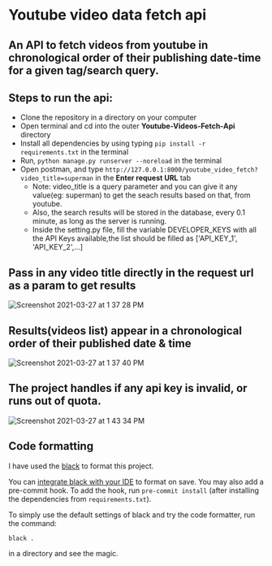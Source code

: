 # Youtube video data fetch api

## An API to fetch videos from youtube in chronological order of their publishing date-time for a given tag/search query.

## Steps to run the api:
  * Clone the repository in a directory on your computer
  * Open terminal and cd into the outer <b>Youtube-Videos-Fetch-Api</b> directory
  * Install all dependencies by using typing `pip install -r requirements.txt` in the terminal
  * Run, `python manage.py runserver --noreload` in the terminal
  * Open postman, and type `http://127.0.0.1:8000/youtube_video_fetch?video_title=superman` in the <b>Enter request URL</b> tab
    * Note: video_title is a query parameter and you can give it any value(eg: superman) to get the seach results based on that, from youtube.
    * Also, the search results will be stored in the database, every 0.1 minute, as long as the server is running.
    * Inside the setting.py file, fill the variable DEVELOPER_KEYS with all the API Keys available,the list should be filled as ['API_KEY_1', 'API_KEY_2',...]

## Pass in any video title directly in the request url as a param to get results
![Screenshot 2021-03-27 at 1 37 28 PM](https://user-images.githubusercontent.com/31995793/112714699-94da3600-8f01-11eb-8494-02c406b1956c.png)

## Results(videos list) appear in a chronological order of their published date & time
![Screenshot 2021-03-27 at 1 37 40 PM](https://user-images.githubusercontent.com/31995793/112714706-9ad01700-8f01-11eb-96a9-789845aba6bc.png)
  
  
## The project handles if any api key is invalid, or runs out of quota.
![Screenshot 2021-03-27 at 1 43 34 PM](https://user-images.githubusercontent.com/31995793/112714881-a112c300-8f02-11eb-8689-a3158fdbb130.png)
 
## Code formatting

I have used the [black](https://black.readthedocs.io/en/stable/) to format this project.

You can [integrate black with your IDE](https://black.readthedocs.io/en/stable/editor_integration.html) to format on save. You may also add a pre-commit hook. To add the hook, run `pre-commit install` (after installing the dependencies from `requirements.txt`).

To simply use the default settings of black and try the code formatter, run the command:
```
black .
```
in a directory and see the magic.
